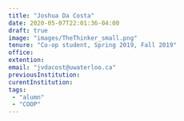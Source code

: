 ```yaml
---
title: "Joshua Da Costa"
date: 2020-05-07T22:01:36-04:00
draft: true
image: "images/TheThinker_small.png"
tenure: "Co-op student, Spring 2019, Fall 2019"
office:
extention:
email: "jvdacost@uwaterloo.ca"
previousInstitution: 
curentInstitution: 
tags: 
 - "alumn"
 - "COOP"
---
```


